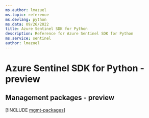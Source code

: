 ```yaml
---
ms.author: lmazuel
ms.topic: reference
ms.devlang: python
ms.data: 09/26/2022
title: Azure Sentinel SDK for Python
description: Reference for Azure Sentinel SDK for Python
ms.service: sentinel
author: lmazuel
---
```

# Azure Sentinel SDK for Python - preview

## Management packages - preview
[!INCLUDE [mgmt-packages](sentinel-mgmt-index.md)]
